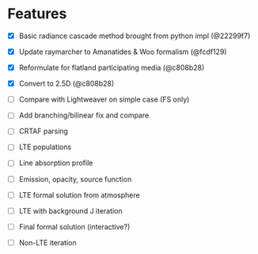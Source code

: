 Features
========

- [x] Basic radiance cascade method brought from python impl (@22299f7)
- [x] Update raymarcher to Amanatides & Woo formalism (@fcdf129)
- [x] Reformulate for flatland participating media (@c808b28)
- [x] Convert to 2.5D (@c808b28)
- [ ] Compare with Lightweaver on simple case (FS only)
- [ ] Add branching/bilinear fix and compare
- [ ] CRTAF parsing
- [ ] LTE populations
- [ ] Line absorption profile
- [ ] Emission, opacity, source function
- [ ] LTE formal solution from atmosphere
- [ ] LTE with background J iteration
- [ ] Final formal solution (interactive?)
- [ ] Non-LTE iteration

